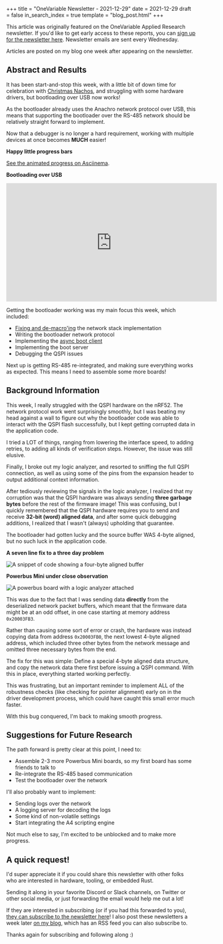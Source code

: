 +++
title = "OneVariable Newsletter - 2021-12-29"
date = 2021-12-29
draft = false
in_search_index = true
template = "blog_post.html"
+++

This article was originally featured on the OneVariable Applied Research newsletter. If you'd like to get early access to these reports, you can [sign up for the newsletter here]. Newsletter emails are sent every Wednesday.

Articles are posted on my blog one week after appearing on the newsletter.

[sign up for the newsletter here]: https://confirmsubscription.com/h/y/258F2744861ED5E1

## Abstract and Results

It has been start-and-stop this week, with a little bit of down time for celebration with [Christmas Nachos], and struggling with some hardware drivers, but bootloading over USB now works!

[Christmas Nachos]: .

<!-- more -->

As the bootloader already uses the Anachro network protocol over USB, this means that supporting the bootloader over the RS-485 network should be relatively straight forward to implement.

Now that a debugger is no longer a hard requirement, working with multiple devices at once becomes **MUCH** easier!

**Happy little progress bars**

<script id="asciicast-fLpCaqC8r1KlHNo4KfK5k0LxF" src="https://asciinema.org/a/fLpCaqC8r1KlHNo4KfK5k0LxF.js" async></script>

[See the animated progress on Asciinema].

[See the animated progress on Asciinema]: https://asciinema.org/a/fLpCaqC8r1KlHNo4KfK5k0LxF

**Bootloading over USB**

<iframe width="560" height="315" src="https://www.youtube.com/embed/mz3IFcp7mWQ" title="YouTube video player" frameborder="0" allow="accelerometer; autoplay; clipboard-write; encrypted-media; gyroscope; picture-in-picture" allowfullscreen></iframe>

Getting the bootloader working was my main focus this week, which included:

* [Fixing and de-macro'ing] the network stack implementation
* Writing the bootloader network protocol
* Implementing the [async boot client]
* Implementing the boot server
* Debugging the QSPI issues

Next up is getting RS-485 re-integrated, and making sure everything works as expected. This means I need to assemble some more boards!

[Fixing and de-macro'ing]: https://github.com/anachro-rs/protocol/compare/anachro-rs:58ff241...anachro-rs:203bfaf
[async boot client]: https://gist.github.com/jamesmunns/aa4ac602895003cf461dd585acbf8482


## Background Information

This week, I really struggled with the QSPI hardware on the nRF52. The network protocol work went surprisingly smoothly, but I was beating my head against a wall to figure out why the bootloader code was able to interact with the QSPI flash successfully, but I kept getting corrupted data in the application code.

I tried a LOT of things, ranging from lowering the interface speed, to adding retries, to adding all kinds of verification steps. However, the issue was still elusive.

Finally, I broke out my logic analyzer, and resorted to sniffing the full QSPI connection, as well as using some of the pins from the expansion header to output additional context information.

After tediously reviewing the signals in the logic analyzer, I realized that my corruption was that the QSPI hardware was always sending **three garbage bytes** before the rest of the firmware image! This was confusing, but I quickly remembered that the QSPI hardware requires you to send and receive **32-bit (word) aligned data**, and after some quick debugging additions, I realized that I wasn't (always) upholding that guarantee.

The bootloader had gotten lucky and the source buffer WAS 4-byte aligned, but no such luck in the application code.

**A seven line fix to a three day problem**

<img src="../images/nwsltr-2021-12-29-1.png" alt="A snippet of code showing a four-byte aligned buffer">

**Powerbus Mini under close observation**

<img src="../images/nwsltr-2021-12-29-2.jpg" alt="A powerbus board with a logic analyzer attached">

This was due to the fact that I was sending data **directly** from the deserialized network packet buffers, which meant that the firmware data might be at an odd offset, in one case starting at memory address `0x20003FB3`.

Rather than causing some sort of error or crash, the hardware was instead copying data from address `0x20003FB0`, the next lowest 4-byte aligned address, which included three other bytes from the network message and omitted three necessary bytes from the end.

The fix for this was simple: Define a special 4-byte aligned data structure, and copy the network data there first before issuing a QSPI command. With this in place, everything started working perfectly.

This was frustrating, but an important reminder to implement ALL of the robustness checks (like checking for pointer alignment) early on in the driver development process, which could have caught this small error much faster.

With this bug conquered, I'm back to making smooth progress.

## Suggestions for Future Research

The path forward is pretty clear at this point, I need to:

* Assemble 2-3 more Powerbus Mini boards, so my first board has some friends to talk to
* Re-integrate the RS-485 based communication
* Test the bootloader over the network

I'll also probably want to implement:

* Sending logs over the network
* A logging server for decoding the logs
* Some kind of non-volatile settings
* Start integrating the A4 scripting engine

Not much else to say, I'm excited to be unblocked and to make more progress.

## A quick request!

I'd super appreciate it if you could share this newsletter with other folks who are interested in hardware, tooling, or embedded Rust.

Sending it along in your favorite Discord or Slack channels, on Twitter or other social media, or just forwarding the email would help me out a lot!

If they are interested in subscribing (or if you had this forwarded to you), [they can subscribe to the newsletter here]! I also post these newsletters a week later [on my blog], which has an RSS feed you can also subscribe to.

[they can subscribe to the newsletter here]: https://confirmsubscription.com/h/y/258F2744861ED5E1
[on my blog]: https://jamesmunns.com/blog/
[RSS feed]: https://jamesmunns.com/rss.xml

Thanks again for subscribing and following along :)
